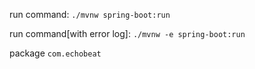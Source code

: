 run command: `./mvnw spring-boot:run`

run command[with error log]: `./mvnw -e spring-boot:run`

package `com.echobeat`